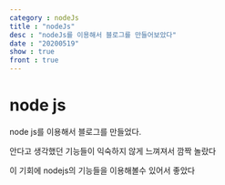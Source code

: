 ```yaml
---
category : nodeJs
title : "nodeJs"
desc : "nodeJs를 이용해서 블로그를 만들어보았다"
date : "20200519"
show : true
front : true
---
```


# node js

node js를 이용해서 블로그를 만들었다.

안다고 생각했던 기능들이 익숙하지 않게 느껴져서 깜짝 놀랐다

이 기회에 nodejs의 기능들을 이용해볼수 있어서 좋았다